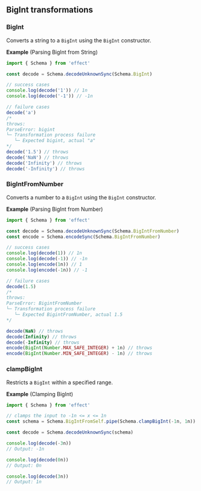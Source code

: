 ## BigInt transformations

### BigInt

Converts a string to a `BigInt` using the `BigInt` constructor.

**Example** (Parsing BigInt from String)

```ts twoslash
import { Schema } from 'effect'

const decode = Schema.decodeUnknownSync(Schema.BigInt)

// success cases
console.log(decode('1')) // 1n
console.log(decode('-1')) // -1n

// failure cases
decode('a')
/*
throws:
ParseError: bigint
└─ Transformation process failure
   └─ Expected bigint, actual "a"
*/
decode('1.5') // throws
decode('NaN') // throws
decode('Infinity') // throws
decode('-Infinity') // throws
```

### BigIntFromNumber

Converts a number to a `BigInt` using the `BigInt` constructor.

**Example** (Parsing BigInt from Number)

```ts twoslash
import { Schema } from 'effect'

const decode = Schema.decodeUnknownSync(Schema.BigIntFromNumber)
const encode = Schema.encodeSync(Schema.BigIntFromNumber)

// success cases
console.log(decode(1)) // 1n
console.log(decode(-1)) // -1n
console.log(encode(1n)) // 1
console.log(encode(-1n)) // -1

// failure cases
decode(1.5)
/*
throws:
ParseError: BigintFromNumber
└─ Transformation process failure
   └─ Expected BigintFromNumber, actual 1.5
*/

decode(NaN) // throws
decode(Infinity) // throws
decode(-Infinity) // throws
encode(BigInt(Number.MAX_SAFE_INTEGER) + 1n) // throws
encode(BigInt(Number.MIN_SAFE_INTEGER) - 1n) // throws
```

### clampBigInt

Restricts a `BigInt` within a specified range.

**Example** (Clamping BigInt)

```ts twoslash
import { Schema } from 'effect'

// clamps the input to -1n <= x <= 1n
const schema = Schema.BigIntFromSelf.pipe(Schema.clampBigInt(-1n, 1n))

const decode = Schema.decodeUnknownSync(schema)

console.log(decode(-3n))
// Output: -1n

console.log(decode(0n))
// Output: 0n

console.log(decode(3n))
// Output: 1n
```
